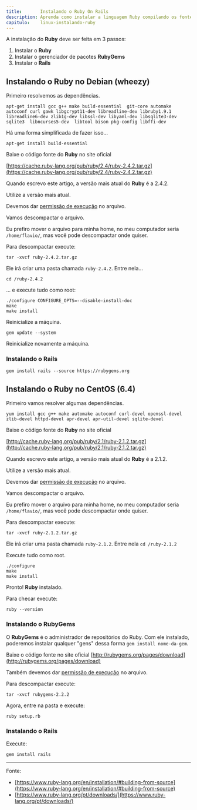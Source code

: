 ```yaml
---
title:       Instalando o Ruby On Rails
description: Aprenda como instalar a linguagem Ruby compilando os fontes
capitulo:    linux-instalando-ruby
---
```


A instalação do __Ruby__  deve ser feita em 3 passos:

1. Instalar o __Ruby__
2. Instalar o gerenciador de pacotes __RubyGems__
3. Instalar o __Rails__



Instalando o Ruby no Debian (wheezy)
---

Primeiro resolvemos as dependências.

    apt-get install gcc g++ make build-essential  git-core automake autoconf curl gawk libgcrypt11-dev libreadline-dev libruby1.9.1 libreadline6-dev zlib1g-dev libssl-dev libyaml-dev libsqlite3-dev sqlite3  libncurses5-dev  libtool bison pkg-config libffi-dev

Há uma forma simplificada de fazer isso...

    apt-get install build-essential


Baixe o código fonte do __Ruby__ no site oficial

[https://cache.ruby-lang.org/pub/ruby/2.4/ruby-2.4.2.tar.gz](https://cache.ruby-lang.org/pub/ruby/2.4/ruby-2.4.2.tar.gz)

Quando escrevo este artigo, a versão mais atual do __Ruby__ é a 2.4.2.

Utilize a versão mais atual.

Devemos dar [permissão de execução](/linux/como-dar-permissao-de-execucao) no arquivo.

Vamos descompactar o arquivo.

Eu prefiro mover o arquivo para minha home, no meu computador seria `/home/flavio/`, mas você pode descompactar onde quiser.

Para descompactar execute:

    tar -xvcf ruby-2.4.2.tar.gz

Ele irá criar uma pasta chamada `ruby-2.4.2`. Entre nela...

	cd /ruby-2.4.2

... e execute tudo como root:

    ./configure CONFIGURE_OPTS=--disable-install-doc
    make
    make install

Reinicialize a máquina.

    gem update --system

Reinicialize novamente a máquina.


### Instalando o Rails

    gem install rails --source https://rubygems.org



Instalando o Ruby no CentOS (6.4)
---

Primeiro vamos resolver algumas dependências.

    yum install gcc g++ make automake autoconf curl-devel openssl-devel zlib-devel httpd-devel apr-devel apr-util-devel sqlite-devel

Baixe o código fonte do __Ruby__ no site oficial

[http://cache.ruby-lang.org/pub/ruby/2.1/ruby-2.1.2.tar.gz](http://cache.ruby-lang.org/pub/ruby/2.1/ruby-2.1.2.tar.gz)

Quando escrevo este artigo, a versão mais atual do __Ruby__ é a 2.1.2.

Utilize a versão mais atual.

Devemos dar [permissão de execução](/linux/como-dar-permissao-de-execucao) no arquivo.

Vamos descompactar o arquivo.

Eu prefiro mover o arquivo para minha home, no meu computador seria `/home/flavio/`, mas você pode descompactar onde quiser.

Para descompactar execute:

    tar -xvcf ruby-2.1.2.tar.gz

Ele irá criar uma pasta chamada `ruby-2.1.2`. Entre nela `cd /ruby-2.1.2`

Execute tudo como root.

    ./configure
    make
    make install

Pronto! __Ruby__ instalado.

Para checar execute:

    ruby --version


### Instalando o RubyGems

O __RubyGems__ é o administrador de repositórios do Ruby. Com ele instalado, poderemos instalar qualquer "gens" dessa forma
`gem install nome-da-gem`.

Baixe o código fonte no site oficial
[http://rubygems.org/pages/download](http://rubygems.org/pages/download)

Também devemos dar [permissão de execução](/linux/como-dar-permissao-de-execucao) no arquivo.

Para descompactar execute:

    tar -xvcf rubygems-2.2.2

Agora, entre na pasta e execute:

    ruby setup.rb


### Instalando o Rails

Execute:

    gem install rails


- - -
Fonte:

- [https://www.ruby-lang.org/en/installation/#building-from-source](https://www.ruby-lang.org/en/installation/#building-from-source)
- [https://www.ruby-lang.org/pt/downloads/](https://www.ruby-lang.org/pt/downloads/)
